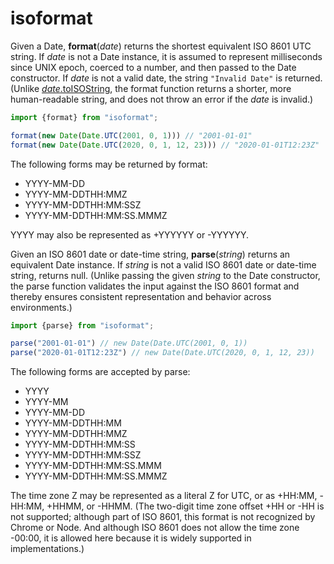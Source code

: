 # isoformat

Given a Date, **format**(*date*) returns the shortest equivalent ISO 8601 UTC string. If *date* is not a Date instance, it is assumed to represent milliseconds since UNIX epoch, coerced to a number, and then passed to the Date constructor. If *date* is not a valid date, the string `"Invalid Date"` is returned. (Unlike [*date*.toISOString](https://developer.mozilla.org/en-US/docs/Web/JavaScript/Reference/Global_Objects/Date/toISOString), the format function returns a shorter, more human-readable string, and does not throw an error if the *date* is invalid.)

```js
import {format} from "isoformat";

format(new Date(Date.UTC(2001, 0, 1))) // "2001-01-01"
format(new Date(Date.UTC(2020, 0, 1, 12, 23))) // "2020-01-01T12:23Z"
```

The following forms may be returned by format:

* YYYY-MM-DD
* YYYY-MM-DDTHH:MMZ
* YYYY-MM-DDTHH:MM:SSZ
* YYYY-MM-DDTHH:MM:SS.MMMZ

YYYY may also be represented as +YYYYYY or -YYYYYY.

Given an ISO 8601 date or date-time string, **parse**(*string*) returns an equivalent Date instance. If *string* is not a valid ISO 8601 date or date-time string, returns null. (Unlike passing the given *string* to the Date constructor, the parse function validates the input against the ISO 8601 format and thereby ensures consistent representation and behavior across environments.)

```js
import {parse} from "isoformat";

parse("2001-01-01") // new Date(Date.UTC(2001, 0, 1))
parse("2020-01-01T12:23Z") // new Date(Date.UTC(2020, 0, 1, 12, 23))
```

The following forms are accepted by parse:

* YYYY
* YYYY-MM
* YYYY-MM-DD
* YYYY-MM-DDTHH:MM
* YYYY-MM-DDTHH:MMZ
* YYYY-MM-DDTHH:MM:SS
* YYYY-MM-DDTHH:MM:SSZ
* YYYY-MM-DDTHH:MM:SS.MMM
* YYYY-MM-DDTHH:MM:SS.MMMZ

The time zone Z may be represented as a literal Z for UTC, or as +HH:MM, -HH:MM, +HHMM, or -HHMM. (The two-digit time zone offset +HH or -HH is not supported; although part of ISO 8601, this format is not recognized by Chrome or Node. And although ISO 8601 does not allow the time zone -00:00, it is allowed here because it is widely supported in implementations.)
